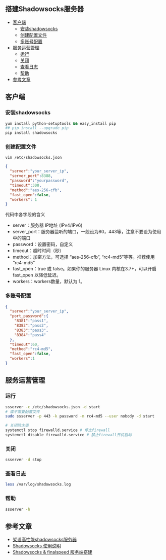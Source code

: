 搭建Shadowsocks服务器
---

<!-- TOC -->

- [客户端](#客户端)
  - [安装shadowsocks](#安装shadowsocks)
  - [创建配置文件](#创建配置文件)
  - [多账号配置](#多账号配置)
- [服务运营管理](#服务运营管理)
  - [运行](#运行)
  - [关闭](#关闭)
  - [查看日志](#查看日志)
  - [帮助](#帮助)
- [参考文章](#参考文章)

<!-- /TOC -->

## 客户端

### 安装shadowsocks

```bash
yum install python-setuptools && easy_install pip
## pip install --upgrade pip
pip install shadowsocks
```

### 创建配置文件

`vim /etc/shadowsocks.json`  

```json
{
  "server":"your_server_ip",
  "server_port":8388,
  "password":"yourpassword",
  "timeout":300,
  "method":"aes-256-cfb",
  "fast_open":false,
  "workers": 1
}
```

代码中各字段的含义

- server：服务器 IP地址 (IPv4/IPv6)
- server_port：服务器监听的端口，一般设为80，443等，注意不要设为使用中的端口
- password：设置密码，自定义
- timeout：超时时间（秒）
- method：加密方法，可选择 “aes-256-cfb”, “rc4-md5”等等。推荐使用 “rc4-md5”
- fast_open：true 或 false。如果你的服务器 Linux 内核在3.7+，可以开启 fast_open 以降低延迟。
- workers：workers数量，默认为 1。

### 多账号配置

```json
{
  "server":"your_server_ip",
  "port_password":{
    "8381":"pass1",
    "8382":"pass2",
    "8383":"pass3",
    "8384":"pass4"
  },
  "timeout":60,
  "method":"rc4-md5",
  "fast_open":false,
  "workers":1
}
```

## 服务运营管理

### 运行

```bash
ssserver -c /etc/shadowsocks.json -d start
# 或不需要配置文件
sudo ssserver -p 443 -k password -m rc4-md5 --user nobody -d start

# 关闭防火墙
systemctl stop firewalld.service # 停止firewall
systemctl disable firewalld.service # 禁止firewall开机启动
```

### 关闭

```bash
ssserver -d stop
```

### 查看日志

```bash
less /var/log/shadowsocks.log
```

### 帮助

```bash
ssserver -h
```

## 参考文章

- [架设高性能shadowsocks服务器](http://yanyu.farbox.com/post/build-high-performance-shadowsocks-server)
- [Shadowsocks 使用说明](https://github.com/shadowsocks/shadowsocks/wiki/Shadowsocks-%E4%BD%BF%E7%94%A8%E8%AF%B4%E6%98%8E)
- [Shadowsocks & finalspeed 服务端搭建](https://github.com/ucoker/finalspeed#shadowsocks-installation)
